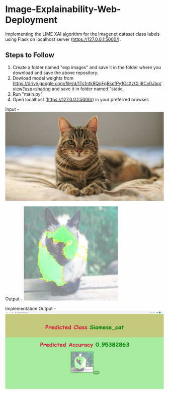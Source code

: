 # Image-Explainability-Web-Deployment
Implementing the LIME XAI algorithm for the Imagenet dataset class labels using Flask on localhost server (https://127.0.0.1:5000/).

## Steps to Follow
1. Create a folder named "exp images" and save it in the folder where you download and save the above repository.
2. Dowload model weights from https://drive.google.com/file/d/1Ts1ntkRQqFgBscfPy1CsXzCLj8Cy0Jbq/view?usp=sharing and save it in folder named "static.
3. Run "main.py"
4. Open localhost (https://127.0.0.1:5000/) in your preferred browser.

Input -
![Cat](cat.jpg)

Output -
![Cat_Explanations](catexp.jpg)

Implementation Output -
![Explanations](explanations_image.jpg)
